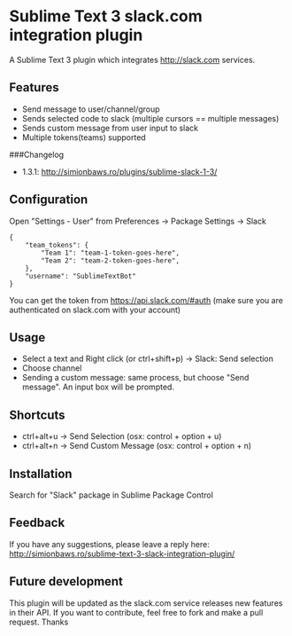 Sublime Text 3 slack.com integration plugin
=========================

A Sublime Text 3 plugin which integrates http://slack.com services.

## Features
* Send message to user/channel/group
* Sends selected code to slack (multiple cursors == multiple messages)
* Sends custom message from user input to slack
* Multiple tokens(teams) supported

###Changelog
* 1.3.1: http://simionbaws.ro/plugins/sublime-slack-1-3/

## Configuration
Open "Settings - User" from Preferences -> Package Settings -> Slack

    {
        "team_tokens": {
            "Team 1": "team-1-token-goes-here",
            "Team 2": "team-2-token-goes-here",
        },
        "username": "SublimeTextBot"
    }

You can get the token from https://api.slack.com/#auth (make sure you are authenticated on slack.com with your account)

## Usage
* Select a text and Right click (or ctrl+shift+p) -> Slack: Send selection
* Choose channel
* Sending a custom message: same process, but choose "Send message". An input box will be prompted.

## Shortcuts
* ctrl+alt+u -> Send Selection (osx: control + option + u)
* ctrl+alt+n -> Send Custom Message (osx: control + option + n)

## Installation
Search for "Slack" package in Sublime Package Control


## Feedback
If you have any suggestions, please leave a reply here:
http://simionbaws.ro/sublime-text-3-slack-integration-plugin/

## Future development
This plugin will be updated as the slack.com service releases new features in their API.
If you want to contribute, feel free to fork and make a pull request.
Thanks
